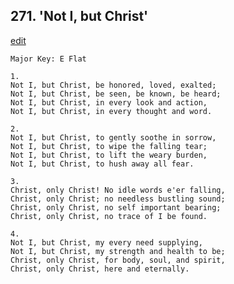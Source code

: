 
## 271.  'Not I, but Christ'
[edit](https://docs.google.com/document/d/1sSRpSk58tBGZcDacOXXznZHCYBCxcShq/edit?mode=html)



    Major Key: E Flat

    1.
    Not I, but Christ, be honored, loved, exalted;
    Not I, but Christ, be seen, be known, be heard;
    Not I, but Christ, in every look and action,
    Not I, but Christ, in every thought and word.

    2.
    Not I, but Christ, to gently soothe in sorrow,
    Not I, but Christ, to wipe the falling tear;
    Not I, but Christ, to lift the weary burden,
    Not I, but Christ, to hush away all fear.

    3.
    Christ, only Christ! No idle words e'er falling,
    Christ, only Christ; no needless bustling sound;
    Christ, only Christ, no self important bearing;
    Christ, only Christ, no trace of I be found.

    4.
    Not I, but Christ, my every need supplying,
    Not I, but Christ, my strength and health to be;
    Christ, only Christ, for body, soul, and spirit,
    Christ, only Christ, here and eternally.
